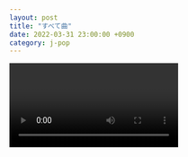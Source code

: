 ```yaml
---
layout: post
title: "すべて曲"
date: 2022-03-31 23:00:00 +0900
category: j-pop
---
```


<div class="video-container">
    <video id="player" class="video-js vjs-default-skin vjs-big-play-centered" data-json="/public/json/j-pop/すべて曲.json"></video>
</div>

```
```